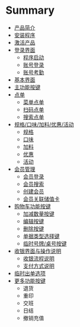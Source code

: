 # Summary

* [产品简介](README.md)
* [安装程序](安装程序.md)
* [激活产品](激活产品.md)
* [登录界面](登录界面.md)
   * [程序启动](程序启动.md)
   * [账号登录](账号登录.md)
   * [账号考勤](账号考勤.md)
* [基本界面](基本界面.md)
* [主功能按键](主功能按键.md)
* [点单](点单.md)
   * [菜单点单](菜单点单.md)
   * [扫码点单](扫码点单.md)
   * [搜索点单](搜索点单.md)
* [规格/口味/加料/优惠/活动](规格口味加料.md)
   * [规格](规格.md)
   * [口味](口味.md)
   * [加料](加料.md)
   * [优惠](优惠.md)
   * [活动](活动.md)
* [会员管理](会员管理.md)
   * [会员登录](会员登录.md)
   * [会员搜索](会员搜索.md)
   * [创建会员](创建会员.md)
   * [会员关联储值卡](会员关联储值卡.md)
* [购物车功能按键](购物车功能按键.md)
   * [加减数量按键](加减按键.md)
   * [编辑按键](编辑按键.md)
   * [删除按键](删除按键.md)
   * [单据类型选择键](单据类型.md)
   * [临时号牌/桌号按键](临时号牌.md)
* [收银界面与操作说明](收银界面与操作说明.md)
   * [收银流程说明](收银流程说明.md)
   * [支付方式说明](支付方式说明.md)
* [临时出单选项](临时出单选项.md)
* [更多功能按键](更多功能按键.md)
   * 退货
   * 重印
   * 交班
   * 日结
   * 撤销充值

